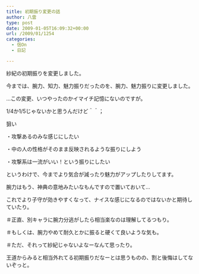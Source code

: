 ```yaml
---
title: 初期振り変更の話
author: 八雲
type: post
date: 2009-01-05T16:09:32+00:00
url: /2009/01/1254
categories:
  - 信On
  - 日記

---
```

紗紀の初期振りを変更しました。
  
今までは、腕力、知力、魅力振りだったのを、腕力、魅力振りに変更しました。

…この変更、いつやったのかイマイチ記憶にないのですが。
  
1/4か1/5じゃないかと思うんだけど＾＾；

狙い
  
・攻撃あるのみな感じにしたい
  
・中の人の性格がそのまま反映されるような振りにしよう
  
・攻撃系は一流がいい！という振りにしたい

というわけで、今までより気合が減ったり魅力がアップしたりしてます。
  
腕力はもう、神典の意地みたいなもんですので置いておいて…
  
これでより子守が効きやすくなって、ナイスな感じになるのではないかと期待していたり。
  
＃正直、別キャラに腕力分逃がしたら相当楽なのは理解してるつもり。
  
＃もしくは、腕力やめて耐久とかに振ると硬くて良いような気も。
  
＃ただ、それって紗紀じゃないよなーなんて思ったり。

王道からみると相当外れてる初期振りだなーとは思うものの、割と後悔はしてないぞっと。